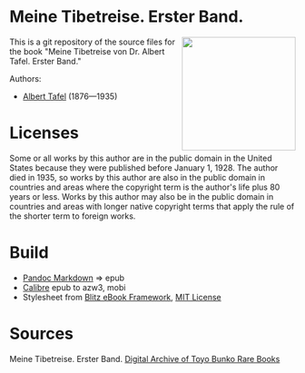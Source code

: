 # Meine Tibetreise. Erster Band.

<img align="right" width="200" src="https://user-images.githubusercontent.com/13177792/227038593-70eb63ab-9930-4783-aef3-4fac31ead594.jpg">

This is a git repository of the source files for the book "Meine Tibetreise von Dr. Albert Tafel. Erster Band."

Authors:

* [Albert Tafel](https://de.wikipedia.org/wiki/Albert_Tafel) (1876—1935)

# Licenses
Some or all works by this author are in the public domain in the United States
because they were published before January 1, 1928. The author died in 1935, so
works by this author are also in the public domain in countries and areas where
the copyright term is the author's life plus 80 years or less. Works by this
author may also be in the public domain in countries and areas with longer
native copyright terms that apply the rule of the shorter term to foreign works.

# Build
* [Pandoc Markdown](https://pandoc.org/MANUAL.html#pandocs-markdown) => epub
* [Calibre](https://calibre-ebook.com/) epub to azw3, mobi
* Stylesheet from [Blitz eBook Framework](https://friendsofepub.github.io/Blitz/), [MIT License](https://github.com/FriendsOfEpub/Blitz/blob/master/LICENSE)

# Sources
Meine Tibetreise. Erster Band. [Digital Archive of Toyo Bunko Rare Books](http://dsr.nii.ac.jp/toyobunko/VII-1-56/V-1/)

